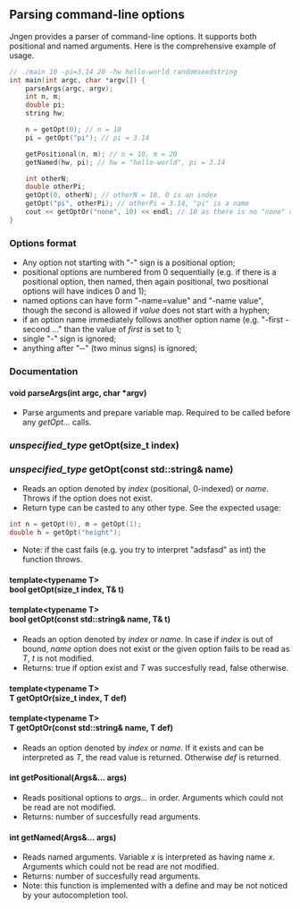## Parsing command-line options
Jngen provides a parser of command-line options. It supports both positional and named arguments. Here is the comprehensive example of usage.

```cpp
// ./main 10 -pi=3.14 20 -hw hello-world randomseedstring
int main(int argc, char *argv[]) {
    parseArgs(argc, argv);
    int n, m;
    double pi;
    string hw;

    n = getOpt(0); // n = 10
    pi = getOpt("pi"); // pi = 3.14

    getPositional(n, m); // n = 10, m = 20
    getNamed(hw, pi); // hw = "hello-world", pi = 3.14

    int otherN;
    double otherPi;
    getOpt(0, otherN); // otherN = 10, 0 is an index
    getOpt("pi", otherPi); // otherPi = 3.14, "pi" is a name
    cout << getOptOr("none", 10) << endl; // 10 as there is no "none" option
}
```

### Options format
* Any option not starting with "-" sign is a positional option;
* positional options are numbered from 0 sequentially (e.g. if there is a positional option, then named, then again positional, two positional options will have indices 0 and 1);
* named options can have form "-name=value" and "-name value", though the second is allowed if *value* does not start with a hyphen;
* if an option name immediately follows another option name (e.g. "-first -second ..." than the value of *first* is set to 1;
* single "-" sign is ignored;
* anything after "&dash;&dash;" (two minus signs) is ignored;

### Documentation

#### void parseArgs(int argc, char *argv)
* Parse arguments and prepare variable map. Required to be called before any *getOpt...* calls.

### *unspecified_type* getOpt(size_t index)
### *unspecified_type* getOpt(const std::string& name)
* Reads an option denoted by *index* (positional, 0-indexed) or *name*. Throws if the option does not exist.
* Return type can be casted to any other type. See the expected usage:
```cpp
int n = getOpt(0), m = getOpt(1);
double h = getOpt("height");
```
* Note: if the cast fails (e.g. you try to interpret "adsfasd" as int) the function throws.

#### template&lt;typename T> <br> bool getOpt(size_t index, T& t)
#### template&lt;typename T> <br> bool getOpt(const std::string& name, T& t)
* Reads an option denoted by *index* or *name*. In case if *index* is out of bound, *name* option does not exist or the given option fails to be read as *T*, *t* is not modified.
* Returns: true if option exist and *T* was succesfully read, false otherwise.

#### template&lt;typename T> <br> T getOptOr(size_t index, T def)
#### template&lt;typename T> <br> T getOptOr(const std::string& name, T def)
* Reads an option denoted by *index* or *name*. If it exists and can be interpreted as *T*, the read value is returned. Otherwise *def* is returned.

#### int getPositional(Args&... args)
* Reads positional options to *args...* in order. Arguments which could not be read are not modified.
* Returns: number of succesfully read arguments.

#### int getNamed(Args&... args)
* Reads named arguments. Variable *x* is interpreted as having name *x*. Arguments which could not be read are not modified.
* Returns: number of succesfully read arguments.
* Note: this function is implemented with a define and may be not noticed by your autocompletion tool.
